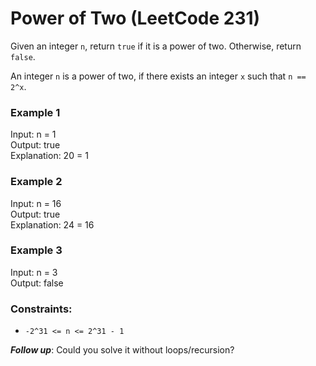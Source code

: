 # Power of Two (LeetCode 231)

Given an integer ```n```, return ```true``` if it is a power of two. Otherwise, return ```false```.

An integer ```n``` is a power of two, if there exists an integer ```x``` such that ```n == 2^x```.

### Example 1

Input: n = 1<br>
Output: true<br>
Explanation: 20 = 1

### Example 2

Input: n = 16<br>
Output: true<br>
Explanation: 24 = 16

### Example 3

Input: n = 3<br>
Output: false

### Constraints:

- ```-2^31 <= n <= 2^31 - 1```

***Follow up***: Could you solve it without loops/recursion?